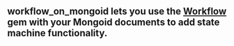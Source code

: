 workflow_on_mongoid lets you use the [Workflow](http://github.com/geekq/workflow) gem with your Mongoid documents to add state machine functionality.
-----------------
